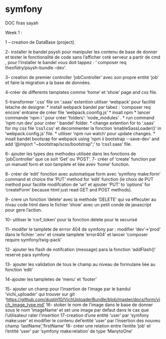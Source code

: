 # symfony

DOC
firas sayah 


Week 1 :

1 – creation de   DataBase (project).

2- installer le bandel psysh pour manipuler les contenu de base de donner et tester le fonctionalité de code sans l’afficher coté serveur  a partir de cmd , pour l’installer le bandel vous doit tappez : ‘ composer req theofidry/psysh-bundle –dev’.


3- creation de premier controller ‘jobController’ avec son propre entité ‘job’ et faire la migration a la base de données. 

4-créer de differents tamplates comme ‘home’ et ‘show’  page and css file.


5-transformer  ‘.css’ file on ‘.saas’ extention utiliser ‘webpack’  pour facilité letache de designe:
 	*  install webpack bandel par tabez : ‘composer req encore’ entraine de  créer file 		   ‘webpack.coonfig.js’ 
	*  insall npm 
	*  lancer commande ‘npm i ‘ pour créer ‘folders’: ‘node_modules’ .
	*  run command  ‘npm run dev’ pour  créer ‘ bandel’ folder.
	*  change extention for to ‘.saas’ for my css file ‘css1.css’ et decommenter la fonction
	   ‘enableSassLoader()’ in ‘webpack.config.js’ file.
	*   utiliser ‘npm run watch’ pour  update changes.
	 *  insall bandel bootsrap for webpack using ‘npm ii bootstrap --save-dev’  and add 			‘@import 	"~bootstrap/scss/bootstrap";’ to ‘css1.saas’ file.

6-  ajouter les types des methodes utilisée dans les fonctions de ‘jobController’ que ce soit ‘Get’ ou       	‘POST’.
7-   créer  of ‘create’ function par  un manuell form et son  tamplete et  liée avev  ‘home’ function.

8- créer de  ‘edit’ fonction avec automatique  form avec  ‘symfony  make:form’ command et choice the ‘PUT’ method for ‘edit’ function (le choix de PUT method pour  facilite  modifcation de ‘url’ et ajouter  ‘PUT’ to ‘options’  for ‘createForm’ because html just read GET and POST methods).

9- crere un fonction ‘delete’ avec la methode ‘DELETE’ qui va effecuter au nivau code html dans le fichier ‘show’ avec un petit conde de javascript pour gere l’action.

10- utiliser le ‘csrf_token’ pour la fonction delete pour le securisé

11- modifer le tamplete de errror 404 de symfony par : modifier ‘dev’→’prod’ dans le fichier ‘.env’ 
et create tamplete ‘error404’ et lancer ‘composer require symfony/twig-pack’

12- ajouter les flash de notifcation (message) para la fonction ‘addFlash()’ reservé para symfony 

13- ajouter les validation de tous le champ au niveau de formulaire liée au fonction ‘edit’ 

14-ajouter les tampletes de ‘menu’ et ‘footer’

15- ajouter un champ pour l’insertion de l’image par le bandul ‘vichi_uploader’ qui trouver sur git 
‘https://github.com/dustin10/VichUploaderBundle/blob/master/docs/form/vich_image_type.md’ 
16- stoker le nom de l’image dans le base de donner sous le nom ‘imageName’ et set une image par defaut dans le cas que l’utilisateur rater l’insertion
17-creation d’une entité ‘user’  par ‘symfony make:user’ et modifier le contenu del’entité ‘user’ par l’insertion des nouveu champ ‘lastName’,’firstName’
18- créer une relation entre l’entite ‘job’ et l’entité ‘user’ par ‘symfony make:relation’ de type ‘ManytoOne’
  




